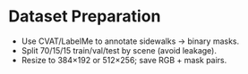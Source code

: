 # Dataset Preparation
- Use CVAT/LabelMe to annotate sidewalks → binary masks.
- Split 70/15/15 train/val/test by scene (avoid leakage).
- Resize to 384×192 or 512×256; save RGB + mask pairs.
